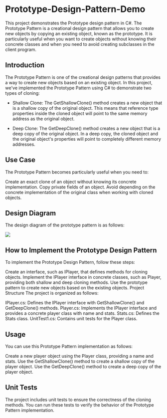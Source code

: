 # Prototype-Design-Pattern-Demo

This project demonstrates the Prototype design pattern in C#. The Prototype Pattern is a creational design pattern that allows you to create new objects by copying an existing object, known as the prototype. It is particularly useful when you want to create objects without knowing their concrete classes and when you need to avoid creating subclasses in the client program.

## Introduction
The Prototype Pattern is one of the creational design patterns that provides a way to create new objects based on an existing object. In this project, we've implemented the Prototype Pattern using C# to demonstrate two types of cloning:

- Shallow Clone: The GetShallowClone() method creates a new object that is a shallow copy of the original object. This means that reference type properties inside the cloned object will point to the same memory address as the original object.

- Deep Clone: The GetDeepClone() method creates a new object that is a deep copy of the original object. In a deep copy, the cloned object and the original object's properties will point to completely different memory addresses.

## Use Case
The Prototype Pattern becomes particularly useful when you need to:

Create an exact clone of an object without knowing its concrete implementation.
Copy private fields of an object.
Avoid depending on the concrete implementation of the original class when working with cloned objects.

## Design Diagram
The design diagram of the prototype pattern is as follows:

![](./image-4.png)


## How to Implement the Prototype Design Pattern

To implement the Prototype Design Pattern, follow these steps:

Create an interface, such as IPlayer, that defines methods for cloning objects.
Implement the IPlayer interface in concrete classes, such as Player, providing both shallow and deep cloning methods.
Use the prototype pattern to create new objects based on the existing objects.
Project Structure
The project is organized as follows:

IPlayer.cs: Defines the IPlayer interface with GetShallowClone() and GetDeepClone() methods.
Player.cs: Implements the IPlayer interface and provides a concrete player class with name and stats.
Stats.cs: Defines the Stats class.
UnitTest1.cs: Contains unit tests for the Player class.

## Usage
You can use this Prototype Pattern implementation as follows:

Create a new player object using the Player class, providing a name and stats.
Use the GetShallowClone() method to create a shallow copy of the player object.
Use the GetDeepClone() method to create a deep copy of the player object.

## Unit Tests
The project includes unit tests to ensure the correctness of the cloning methods. You can run these tests to verify the behavior of the Prototype Pattern implementation.

